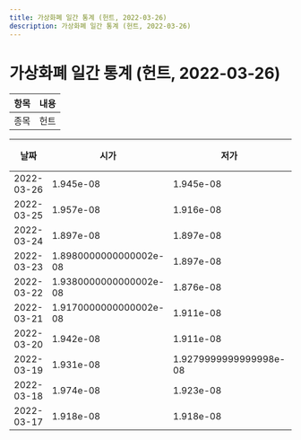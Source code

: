 ```yaml
---
title: 가상화폐 일간 통계 (헌트, 2022-03-26)
description: 가상화폐 일간 통계 (헌트, 2022-03-26)
---
```


가상화폐 일간 통계 (헌트, 2022-03-26)
===

|항목|내용|
|--|--|
|종목|헌트||마켓|BTC-HUNT||종류|일 단위 캔들||기간|2022-03-17T09:00:00 - 2022-03-26T09:00:00|

|날짜|시가|저가|고가|종가|비고|
|--|--|--|--|--|--|
|2022-03-26|1.945e-08|1.945e-08|1.945e-08|1.945e-08|    |
|2022-03-25|1.957e-08|1.916e-08|1.957e-08|1.916e-08|    |
|2022-03-24|1.897e-08|1.897e-08|1.9789999999999997e-08|1.957e-08|    |
|2022-03-23|1.8980000000000002e-08|1.897e-08|1.953e-08|1.946e-08|    |
|2022-03-22|1.9380000000000002e-08|1.876e-08|1.9380000000000002e-08|1.8980000000000002e-08|    |
|2022-03-21|1.9170000000000002e-08|1.911e-08|1.964e-08|1.964e-08|    |
|2022-03-20|1.942e-08|1.911e-08|1.943e-08|1.9170000000000002e-08|    |
|2022-03-19|1.931e-08|1.9279999999999998e-08|1.971e-08|1.971e-08|    |
|2022-03-18|1.974e-08|1.923e-08|1.974e-08|1.931e-08|    |
|2022-03-17|1.918e-08|1.918e-08|2.032e-08|1.9979999999999998e-08|    |
